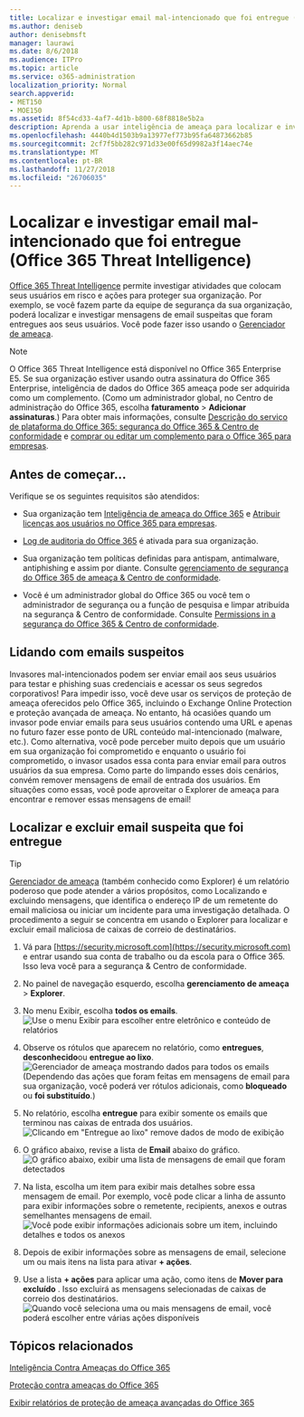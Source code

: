 ```yaml
---
title: Localizar e investigar email mal-intencionado que foi entregue (Office 365 Threat Intelligence)
ms.author: deniseb
author: denisebmsft
manager: laurawi
ms.date: 8/6/2018
ms.audience: ITPro
ms.topic: article
ms.service: o365-administration
localization_priority: Normal
search.appverid:
- MET150
- MOE150
ms.assetid: 8f54cd33-4af7-4d1b-b800-68f8818e5b2a
description: Aprenda a usar inteligência de ameaça para localizar e investigar email mal-intencionado.
ms.openlocfilehash: 4440b4d1503b9a13977ef773b95fa64873662b85
ms.sourcegitcommit: 2cf7f5bb282c971d33e00f65d9982a3f14aec74e
ms.translationtype: MT
ms.contentlocale: pt-BR
ms.lasthandoff: 11/27/2018
ms.locfileid: "26706035"
---
```

# <a name="find-and-investigate-malicious-email-that-was-delivered-office-365-threat-intelligence"></a>Localizar e investigar email mal-intencionado que foi entregue (Office 365 Threat Intelligence)

[Office 365 Threat Intelligence](office-365-ti.md) permite investigar atividades que colocam seus usuários em risco e ações para proteger sua organização. Por exemplo, se você fazem parte da equipe de segurança da sua organização, poderá localizar e investigar mensagens de email suspeitas que foram entregues aos seus usuários. Você pode fazer isso usando o [Gerenciador de ameaça](get-started-with-ti.md#threat-explorer).
  
> [!NOTE]
> O Office 365 Threat Intelligence está disponível no Office 365 Enterprise E5. Se sua organização estiver usando outra assinatura do Office 365 Enterprise, inteligência de dados do Office 365 ameaça pode ser adquirida como um complemento. (Como um administrador global, no Centro de administração do Office 365, escolha **faturamento** \> **Adicionar assinaturas**.) Para obter mais informações, consulte [Descrição do serviço de plataforma do Office 365: segurança do Office 365 &amp; Centro de conformidade](https://technet.microsoft.com/en-us/library/dn933793.aspx) e [comprar ou editar um complemento para o Office 365 para empresas](https://support.office.com/article/4e7b57d6-b93b-457d-aecd-0ea58bff07a6). 
  
## <a name="before-you-begin"></a>Antes de começar...

Verifique se os seguintes requisitos são atendidos:
  
- Sua organização tem [Inteligência de ameaça do Office 365](office-365-ti.md) e [Atribuir licenças aos usuários no Office 365 para empresas](https://support.office.com/article/997596b5-4173-4627-b915-36abac6786dc).
    
- [Log de auditoria do Office 365](turn-audit-log-search-on-or-off.md) é ativada para sua organização. 
    
- Sua organização tem políticas definidas para antispam, antimalware, antiphishing e assim por diante. Consulte [gerenciamento de segurança do Office 365 de ameaça &amp; Centro de conformidade](threat-management.md).
    
- Você é um administrador global do Office 365 ou você tem o administrador de segurança ou a função de pesquisa e limpar atribuída na segurança &amp; Centro de conformidade. Consulte [Permissions in a segurança do Office 365 &amp; Centro de conformidade](permissions-in-the-security-and-compliance-center.md).
    
## <a name="dealing-with-suspicious-emails"></a>Lidando com emails suspeitos

Invasores mal-intencionados podem ser enviar email aos seus usuários para testar e phishing suas credenciais e acessar os seus segredos corporativos! Para impedir isso, você deve usar os serviços de proteção de ameaça oferecidos pelo Office 365, incluindo o Exchange Online Protection e proteção avançada de ameaça. No entanto, há ocasiões quando um invasor pode enviar emails para seus usuários contendo uma URL e apenas no futuro fazer esse ponto de URL conteúdo mal-intencionado (malware, etc.). Como alternativa, você pode perceber muito depois que um usuário em sua organização foi comprometido e enquanto o usuário foi comprometido, o invasor usados essa conta para enviar email para outros usuários da sua empresa. Como parte do limpando esses dois cenários, convém remover mensagens de email de entrada dos usuários. Em situações como essas, você pode aproveitar o Explorer de ameaça para encontrar e remover essas mensagens de email!
  
## <a name="find-and-delete-suspicious-email-that-was-delivered"></a>Localizar e excluir email suspeita que foi entregue

> [!TIP]
> [Gerenciador de ameaça](get-started-with-ti.md#threat-explorer) (também conhecido como Explorer) é um relatório poderoso que pode atender a vários propósitos, como Localizando e excluindo mensagens, que identifica o endereço IP de um remetente do email maliciosa ou iniciar um incidente para uma investigação detalhada. O procedimento a seguir se concentra em usando o Explorer para localizar e excluir email maliciosa de caixas de correio de destinatários. 
  
1. Vá para [https://security.microsoft.com](https://security.microsoft.com) e entrar usando sua conta de trabalho ou da escola para o Office 365. Isso leva você para a segurança &amp; Centro de conformidade. 
    
2. No painel de navegação esquerdo, escolha **gerenciamento de ameaça** \> **Explorer**.
    
3. No menu Exibir, escolha **todos os emails**.<br/>![Use o menu Exibir para escolher entre eletrônico e conteúdo de relatórios](media/d39013ff-93b6-42f6-bee5-628895c251c2.png)
  
4. Observe os rótulos que aparecem no relatório, como **entregues**, **desconhecido**ou **entregue ao lixo**.<br/>![Gerenciador de ameaça mostrando dados para todos os emails](media/208826ed-a85e-446f-b276-b5fdc312fbcb.png)<br/>(Dependendo das ações que foram feitas em mensagens de email para sua organização, você poderá ver rótulos adicionais, como **bloqueado** ou **foi substituído**.)
    
5. No relatório, escolha **entregue** para exibir somente os emails que terminou nas caixas de entrada dos usuários.<br/>![Clicando em "Entregue ao lixo" remove dados de modo de exibição](media/e6fb2e47-461e-4f6f-8c65-c331bd858758.png)
  
6. O gráfico abaixo, revise a lista de **Email** abaixo do gráfico.<br/>![O gráfico abaixo, exibir uma lista de mensagens de email que foram detectados](media/dfb60590-1236-499d-97da-86c68621e2bc.png)
  
7. Na lista, escolha um item para exibir mais detalhes sobre essa mensagem de email. Por exemplo, você pode clicar a linha de assunto para exibir informações sobre o remetente, recipients, anexos e outras semelhantes mensagens de email.<br/>![Você pode exibir informações adicionais sobre um item, incluindo detalhes e todos os anexos](media/5a5707c3-d62a-4610-ae7b-900fff8708b2.png)
  
8. Depois de exibir informações sobre as mensagens de email, selecione um ou mais itens na lista para ativar **+ ações**.
    
9. Use a lista **+ ações** para aplicar uma ação, como itens de **Mover para excluído** . Isso excluirá as mensagens selecionadas de caixas de correio dos destinatários.<br/>![Quando você seleciona uma ou mais mensagens de email, você poderá escolher entre várias ações disponíveis](media/ef12e10c-60a7-4f66-8f76-68d77ae26de1.png)
  
## <a name="related-topics"></a>Tópicos relacionados

[Inteligência Contra Ameaças do Office 365](office-365-ti.md)
  
[Proteção contra ameaças do Office 365](protect-against-threats.md)
  
[Exibir relatórios de proteção de ameaça avançadas do Office 365](view-reports-for-atp.md)
  

